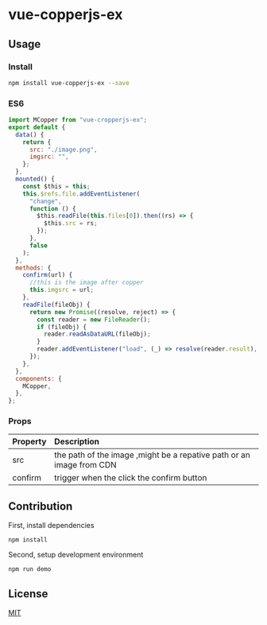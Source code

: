 # vue-copperjs-ex

## Usage

### Install

```bash
npm install vue-copperjs-ex --save
```

### ES6
```javascript
import MCopper from "vue-cropperjs-ex";
export default {
  data() {
    return {
      src: "./image.png",
      imgsrc: "",
    };
  },
  mounted() {
    const $this = this;
    this.$refs.file.addEventListener(
      "change",
      function () {
        $this.readFile(this.files[0]).then((rs) => {
          $this.src = rs;
        });
      },
      false
    );
  },
  methods: {
    confirm(url) {
      //this is the image after copper
      this.imgsrc = url;
    },
    readFile(fileObj) {
      return new Promise((resolve, reject) => {
        const reader = new FileReader();
        if (fileObj) {
          reader.readAsDataURL(fileObj);
        }
        reader.addEventListener("load", (_) => resolve(reader.result), false);
      });
    },
  },
  components: {
    MCopper,
  },
};
```

### Props
| Property | Description |
|:--|:--|
| src | the path of the image ,might be a repative path or an image from CDN |
| confirm | trigger when the click the confirm button |

## Contribution
First, install dependencies
```
npm install
```
Second, setup development environment
```
npm run demo
```

## License

[MIT](http://opensource.org/licenses/MIT)